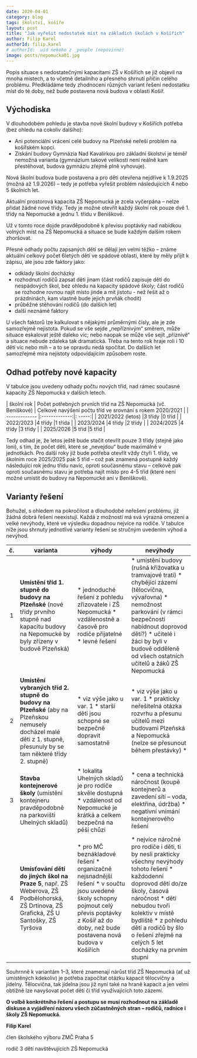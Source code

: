 ```yaml
---
date: 2020-04-01
category: blog
tags: školství, košíře
layout: post
title: "Jak vyřešit nedostatek míst na základích školách v Košířích"
author: Filip Karel
authorId: filip.karel
# authorId:  uid nekoho z _people (nepovinné)
image: posts/nepomucka01.jpg
---
```


Popis situace s nedostatečnými kapacitami ZŠ v Košířích se již objevil na mnoha místech, a to včetně detailního a přesného shrnutí příčin celého problému. Předkládáme tedy zhodnocení různých variant řešení nedostatku míst do té doby, než bude postavena nová budova v oblasti Košíř.

## Východiska

V dlouhodobém pohledu je stavba nové školní budovy v Košířích potřeba (bez ohledu na cokoliv dalšího):
* Ani potenciální vrácení celé budovy na Plzeňské neřeší problém na košířském kopci.
* Získání budovy Gymnázia Nad Kavalírkou pro základní školství je téměř nemožná varianta (gymnázium takové velikosti není reálně kam přestěhovat, budova gymnáziu zřejmě plně vyhovuje). 

Nová školní budova bude postavena a pro děti otevřena nejdříve k 1.9.2025 (možná až 1.9.2026) – tedy je potřeba vyřešit problém následujících 4 nebo 5 školních let.

Aktuální prostorová kapacita ZŠ Nepomucká je zcela vyčerpána – nelze přidat žádné nové třídy. Tedy je možné otevřít každý školní rok pouze dvě 1. třídy na Nepomucké a jednu 1. třídu v Beníškové.

Už v tomto roce dojde pravděpodobně k převisu poptávky nad nabídkou volných míst na ZŠ Nepomucká a situace se bude každým dalším rokem zhoršovat.

Přesné odhady počtu zapsaných dětí se dělají jen velmi těžko – známe aktuální celkový počet 6letých dětí ve spádové oblasti, které by měly přijít k zápisu, ale jsou zde faktory jako:
*	odklady školní docházky
*	rozhodnutí rodičů zapsat děti jinam (část rodičů zapisuje děti do nespádových škol, bez ohledu na kapacity spádové školy; část rodičů se rozhodne rovnou najít místo jinde a mít jistotu - než řešit až o prázdninách, kam vlastně bude jejich prvňák chodit)
*	průběžné stěhování rodičů (do dalších let)
*	další neznámé faktory

U všech faktorů lze kalkulovat s nějakými průměrnými čísly, ale je zde samozřejmě nejistota. Pokud se vše sejde „nepříznivým“ směrem, může situace eskalovat ještě daleko víc; nebo naopak se může vše sejít „příznivě“ a situace nebude zdaleka tak dramatická. Třeba na tento rok hraje roli i 10 dětí víc nebo míň – a to se opravdu nedá spočítat. Do dalších let samozřejmě míra nejistoty odpovídajícím způsobem roste.

## Odhad potřeby nové kapacity 

V tabulce jsou uvedeny odhady počtu nových tříd, nad rámec současné kapacity ZŠ Nepomucká v dalších letech.

| školní rok    | Počet potřebných prvních tříd na ZŠ Nepomucká (vč. Beníškové)           | Celkové navýšení počtu tříd ve srovnání s rokem 2020/2021  |
| ------------- |:-------------:|: -----:|
| 2021/2022 (letos)    |3 třídy |0 tříd |
| 2022/2023   |4 třídy |1 třída |
| 2023/2024   |4 třídy |2 třídy |
| 2024/2025   |4 třídy |3 třídy |
| 2025/2026   |5 tříd |5 tříd |

Tedy odhad je, že letos ještě bude stačit otevřít pouze 3 třídy (stejně jako loni), s tím, že počet dětí, které se „nevejdou“ bude maximálně v jednotkách.
Pro další roky již bude potřeba otevřít vždy čtyři 1. třídy, ve školním roce 2025/2025 pak 5 tříd – což pak znamená postupně každý následující rok jednu třídu navíc, oproti současnému stavu – celkově pak oproti současnému stavu je potřeba najít místo pro 4-5 tříd (které není možné umístit do budovy na Nepomucké ani v Beníškově).


##  Varianty řešení
Bohužel, s ohledem na pokročilost a dlouhodobé neřešení problému, již žádná dobrá řešení neexistují. Každá z možností má svá výrazná omezení a velké nevýhody, které ve výsledku dopadnou nejvíce na rodiče. V tabulce níže jsou shrnuty jednotlivé varianty řešení se stručným uvedením výhod a nevýhod.

|č.| varianta  |výhody           | nevýhody |
|:---:| ------------- |-------------|-----|
|1| **Umístění tříd 1. stupně do budovy na Plzeňské** (nové třídy prvního stupně nad kapacitu budovy na Nepomucké by byly zřízeny v budově Plzeňská)    |* jednoduché řešení z pohledu zřizovatele i ZŠ Nepomucká  * vzdálenostně a časově pro rodiče přijatelné  *  levné řešení|* umístění budovy (rušná křižovatka u tramvajové trati) * chybějící zázemí (tělocvična, vývařovna) * nemožnost parkování (v rámci bezpečnosti nabídnout doprovod dětí?) * učitelé i žáci by byli v budově odděleně od všech ostatních učitelů a žáků ZŠ Nepomucká|
|2|**Umístění vybraných tříd 2. stupně do budovy na Plzeňské** (aby na Plzeňskou nemusely docházel malé děti z 1. stupně, přesunuly by se tam některé třídy 2. stupně)|* viz výše jako u var. 1 * starší děti jsou schopné se bezpečně dopravit samostatně|* viz výše jako u var. 1 * prakticky neřešitelná otázka rozvrhu a přesunu učitelů mezi budovami Plzeňská a Nepomucká (nelze se přesunout během přestávky) *  |
|3|**Stavba kontejnerové školy** (umístění kontejneru pravděpodobně na parkovišti Uhelných skladů)|* lokalita Uhelných skladů je pro rodiče skvěle dostupná * vzdálenost od Nepomucké je krátká a celkem bezpečná na pěší chůzi|* cena a technická náročnost (koupě kontejnerů a zavedení sítí – voda, elektřina, údržba) * negativní vnímání kontejnerového řešení|
|4|**Umísťování dětí do jiných škol na Praze 5**, např. ZŠ Weberova, ZŠ Podbělohorská, ZŠ Drtinova, ZŠ Grafická, ZŠ U Santošky, ZŠ Tyršova|* pro MČ beznákladové řešení * organizačně nejsnadnější řešení * v součtu jsou uvedené školy schopny pojmout celý převis poptávky z Košíř až do doby, než bude postavena nová budova v Košířích|* nejvíce náročné pro rodiče i děti, ti by nesli prakticky všechny nevýhody tohoto řešení * každodenní doprovod dětí do/ze školy, časová náročnost * děti nebudou tvoři kolektiv v místě bydliště * z pohledu dětí a rodičů by šlo o řešení zřejmě na celých 5 let docházky na prvním stupni|


Souhrnně k variantám 1–3, které znamenají nárůst tříd ZŠ Nepomucká (ať už umístěných kdekoliv) je potřeba započítat otázku kapacit tělocvičny a jídelny. Tělocvična, tak jídelna jsou již nyní také na hraně kapacit a jen velmi obtížně lze navyšovat počet dětí či tříd využívajících toto zázemí.

**O volbě konkrétního řešení a postupu se musí rozhodnout na základě diskuse a vyjádření názoru všech zúčastněných stran – rodičů, radnice i školy ZŠ Nepomucká.**



**Filip Karel**

člen školského výboru ZMČ Praha 5

rodič 3 dětí navštěvujících ZŠ Nepomucká
